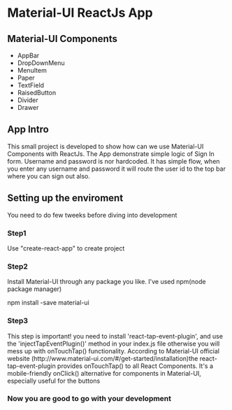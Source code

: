 <h1>Material-UI ReactJs App</h1>
<h2>Material-UI Components</h2>
<ul>
<li>AppBar</li>
<li>DropDownMenu</li>
<li>MenuItem</li>
<li>Paper</li>
<li>TextField</li>
<li>RaisedButton</li>
<li>Divider</li>
<li>Drawer</li>
</ul>
<h2>App Intro</h2>
<p>This small project is developed to show how can we use Material-UI Components with ReactJs. The App demonstrate simple logic of Sign In form. Username and password is nor hardcoded. It has simple flow, when you enter any username and password it will route the user id to the top bar where you can sign out also.</p>

<h2>Setting up the enviroment</h2>
<p>You need to do few tweeks before diving into development</p>
<h3>Step1</h3>
<p>Use "create-react-app" to create project </p>
<h3>Step2</h3>
<p>Install Material-UI through any package you like. I've used npm(node package manager)</p>
<p>npm install -save material-ui</p>
<h3>Step3</h3>
<p>This step is important! you need to install 'react-tap-event-plugin', and use the 'injectTapEventPlugin()' method in your index.js file  otherwise you will mess up with onTouchTap() functionality. According to Material-UI official website (http://www.material-ui.com/#/get-started/installation)the react-tap-event-plugin provides onTouchTap() to all React Components. It's a mobile-friendly onClick() alternative for components in Material-UI, especially useful for the buttons</p>

<h3>Now you are good to go with your development</h3>
